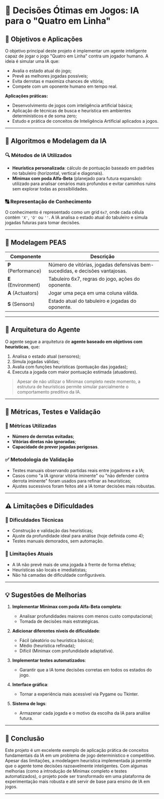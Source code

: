 # 🧠 Decisões Ótimas em Jogos: IA para o "Quatro em Linha"

## 🎯 Objetivos e Aplicações

O objetivo principal deste projeto é implementar um agente inteligente capaz de jogar o jogo "Quatro em Linha" contra um jogador humano. A ideia é simular uma IA que:

- Avalia o estado atual do jogo;
- Prevê as melhores jogadas possíveis;
- Evita derrotas e maximiza chances de vitória;
- Compete com um oponente humano em tempo real.

**Aplicações práticas:**
- Desenvolvimento de jogos com inteligência artificial básica;
- Aplicação de técnicas de busca e heurística em ambientes determinísticos e de soma zero;
- Estudo e prática de conceitos de Inteligência Artificial aplicados a jogos.

---

## 🧮 Algoritmos e Modelagem da IA

### 🔍 Métodos de IA Utilizados

- **Heurística personalizada**: cálculo de pontuação baseado em padrões no tabuleiro (horizontal, vertical e diagonais).
- **Minimax com poda Alfa-Beta** (planejado para futura expansão): utilizado para analisar cenários mais profundos e evitar caminhos ruins sem explorar todas as possibilidades.

### 🔠 Representação de Conhecimento

O conhecimento é representado como um grid `6x7`, onde cada célula contém `'X'`, `'O'` ou `''`. A IA analisa o estado atual do tabuleiro e simula jogadas futuras para tomar decisões.

---

## 🧱 Modelagem PEAS

| **Componente**      | **Descrição**                                                                 |
|---------------------|-------------------------------------------------------------------------------|
| **P** (Performance) | Número de vitórias, jogadas defensivas bem-sucedidas, e decisões vantajosas. |
| **E** (Environment) | Tabuleiro 6x7, regras do jogo, ações do oponente.                             |
| **A** (Actuators)   | Jogar uma peça em uma coluna válida.                                          |
| **S** (Sensors)     | Estado atual do tabuleiro e jogadas do oponente.                             |

---

## 🧠 Arquitetura do Agente

O agente segue a arquitetura de **agente baseado em objetivos com heurísticas**, que:

1. Analisa o estado atual (sensores);
2. Simula jogadas válidas;
3. Avalia com funções heurísticas (pontuação das jogadas);
4. Executa a jogada com maior pontuação estimada (atuadores).

> Apesar de não utilizar o Minimax completo neste momento, a estrutura de heurísticas permite simular parcialmente o comportamento preditivo da IA.

---

## 📏 Métricas, Testes e Validação

### 🧪 Métricas Utilizadas

- **Número de derrotas evitadas**;
- **Vitórias diretas não ignoradas**;
- **Capacidade de prever jogadas perigosas**.

### ✅ Metodologia de Validação

- Testes manuais observando partidas reais entre jogadores e a IA;
- Casos como "a IA ignorar vitória iminente" ou "não defender contra derrota iminente" foram usados para refinar as heurísticas;
- Ajustes sucessivos foram feitos até a IA tomar decisões mais robustas.

---

## ⚠️ Limitações e Dificuldades

### 🧩 Dificuldades Técnicas

- Construção e validação das heurísticas;
- Ajuste da profundidade ideal para análise (hoje definida como 4);
- Testes manuais demorados, sem automação.

### 🚧 Limitações Atuais

- A IA não prevê mais de uma jogada à frente de forma efetiva;
- Heurísticas são locais e imediatistas;
- Não há camadas de dificuldade configuráveis.

---

## 💡 Sugestões de Melhorias

1. **Implementar Minimax com poda Alfa-Beta completa**:
   - Analisar profundidades maiores com menos custo computacional;
   - Tomada de decisões mais estratégicas.

2. **Adicionar diferentes níveis de dificuldade**:
   - Fácil (aleatório ou heurística básica);
   - Médio (heurística refinada);
   - Difícil (Minimax com profundidade adaptativa).

3. **Implementar testes automatizados**:
   - Garantir que a IA tome decisões corretas em todos os estados do jogo.

4. **Interface gráfica**:
   - Tornar a experiência mais acessível via Pygame ou Tkinter.

5. **Sistema de logs**:
   - Armazenar cada jogada e o motivo da escolha da IA para análise futura.

---

## 📎 Conclusão

Este projeto é um excelente exemplo de aplicação prática de conceitos fundamentais da IA em um problema de jogo determinístico e competitivo. Apesar das limitações, a modelagem heurística implementada já permite que o agente tome decisões razoavelmente inteligentes. Com algumas melhorias (como a introdução de Minimax completo e testes automatizados), o projeto pode ser transformado em uma plataforma de experimentação mais robusta e até servir de base para ensino de IA em jogos.

---
